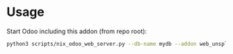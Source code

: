 # Usage

Start Odoo including this addon (from repo root):

```bash
python3 scripts/nix_odoo_web_server.py --db-name mydb --addon web_unsplash
```
